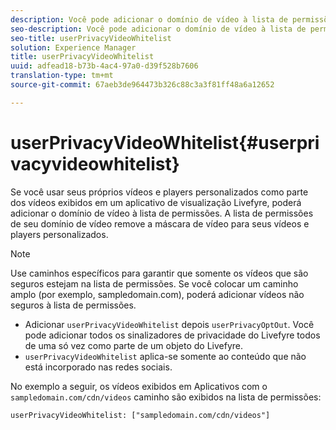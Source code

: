 ```yaml
---
description: Você pode adicionar o domínio de vídeo à lista de permissões usando .
seo-description: Você pode adicionar o domínio de vídeo à lista de permissões usando .
seo-title: userPrivacyVideoWhitelist
solution: Experience Manager
title: userPrivacyVideoWhitelist
uuid: adfead18-b73b-4ac4-97a0-d39f528b7606
translation-type: tm+mt
source-git-commit: 67aeb3de964473b326c88c3a3f81ff48a6a12652

---
```



# userPrivacyVideoWhitelist{#userprivacyvideowhitelist}

Se você usar seus próprios vídeos e players personalizados como parte dos vídeos exibidos em um aplicativo de visualização Livefyre, poderá adicionar o domínio de vídeo à lista de permissões. A lista de permissões de seu domínio de vídeo remove a máscara de vídeo para seus vídeos e players personalizados.

>[!NOTE]
>
>Use caminhos específicos para garantir que somente os vídeos que são seguros estejam na lista de permissões. Se você colocar um caminho amplo (por exemplo, sampledomain.com), poderá adicionar vídeos não seguros à lista de permissões.

* Adicionar `userPrivacyVideoWhitelist` depois `userPrivacyOptOut`. Você pode adicionar todos os sinalizadores de privacidade do Livefyre todos de uma só vez como parte de um objeto do Livefyre.
* `userPrivacyVideoWhitelist` aplica-se somente ao conteúdo que não está incorporado nas redes sociais.

No exemplo a seguir, os vídeos exibidos em Aplicativos com o `sampledomain.com/cdn/videos` caminho são exibidos na lista de permissões:

```
userPrivacyVideoWhitelist: ["sampledomain.com/cdn/videos"]
```
